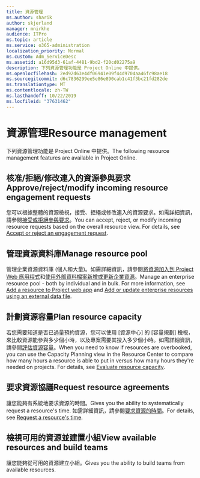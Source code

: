 ```yaml
---
title: 資源管理
ms.author: sharik
author: skjerland
manager: mnirkhe
audience: ITPro
ms.topic: article
ms.service: o365-administration
localization_priority: Normal
ms.custom: Adm_ServiceDesc
ms.assetid: a16d95d3-61af-4481-9bd2-f20cd02275a9
description: 下列資源管理功能是 Project Online 中提供。
ms.openlocfilehash: 2ed92d63e4df06941e09f44d9704aa46fc98ae18
ms.sourcegitcommit: d6c7836299ee5e86e890cab1c41f3bc21fd282de
ms.translationtype: MT
ms.contentlocale: zh-TW
ms.lasthandoff: 10/22/2019
ms.locfileid: "37631462"
---
```

# <a name="resource-management"></a><span data-ttu-id="5fb71-103">資源管理</span><span class="sxs-lookup"><span data-stu-id="5fb71-103">Resource management</span></span>

<span data-ttu-id="5fb71-104">下列資源管理功能是 Project Online 中提供。</span><span class="sxs-lookup"><span data-stu-id="5fb71-104">The following resource management features are available in Project Online.</span></span>
  
## <a name="approverejectmodify-incoming-resource-engagement-requests"></a><span data-ttu-id="5fb71-105">核准/拒絕/修改連入的資源參與要求</span><span class="sxs-lookup"><span data-stu-id="5fb71-105">Approve/reject/modify incoming resource engagement requests</span></span>

<span data-ttu-id="5fb71-p101">您可以根據整體的資源檢視，接受、拒絕或修改連入的資源要求。如需詳細資訊，請參閱[接受或拒絕參與要求](http://go.microsoft.com/fwlink/?LinkID=823659&amp;clcid=0x409)。</span><span class="sxs-lookup"><span data-stu-id="5fb71-p101">You can accept, reject, or modify incoming resource requests based on the overall resource view. For details, see [Accept or reject an engagement request](http://go.microsoft.com/fwlink/?LinkID=823659&amp;clcid=0x409).</span></span>
  
## <a name="manage-resource-pool"></a><span data-ttu-id="5fb71-108">管理資源資料庫</span><span class="sxs-lookup"><span data-stu-id="5fb71-108">Manage resource pool</span></span>

<span data-ttu-id="5fb71-p102">管理企業資源資料庫 (個人和大量)。如需詳細資訊，請參閱[將資源加入到 Project Web 應用程式](http://go.microsoft.com/fwlink/?LinkID=823660&amp;clcid=0x409)和[使用外部資料檔案新增或更新企業資源](http://go.microsoft.com/fwlink/?LinkID=823661&amp;clcid=0x409)。</span><span class="sxs-lookup"><span data-stu-id="5fb71-p102">Manage an enterprise resource pool - both by individual and in bulk. For more information, see [Add a resource to Project web app](http://go.microsoft.com/fwlink/?LinkID=823660&amp;clcid=0x409) and [Add or update enterprise resources using an external data file](http://go.microsoft.com/fwlink/?LinkID=823661&amp;clcid=0x409).</span></span>
  
## <a name="plan-resource-capacity"></a><span data-ttu-id="5fb71-111">計劃資源容量</span><span class="sxs-lookup"><span data-stu-id="5fb71-111">Plan resource capacity</span></span>

<span data-ttu-id="5fb71-p103">若您需要知道是否已過量預約資源，您可以使用 [資源中心] 的 [容量規劃] 檢視，來比較資源能參與多少個小時，以及專案需要其投入多少個小時。如需詳細資訊，請參閱[評估資源容量](http://go.microsoft.com/fwlink/?LinkID=823662&amp;clcid=0x409)。</span><span class="sxs-lookup"><span data-stu-id="5fb71-p103">When you need to know if resources are overbooked, you can use the Capacity Planning view in the Resource Center to compare how many hours a resource is able to put in versus how many hours they're needed on projects. For details, see [Evaluate resource capacity](http://go.microsoft.com/fwlink/?LinkID=823662&amp;clcid=0x409).</span></span>
  
## <a name="request-resource-agreements"></a><span data-ttu-id="5fb71-114">要求資源協議</span><span class="sxs-lookup"><span data-stu-id="5fb71-114">Request resource agreements</span></span>

<span data-ttu-id="5fb71-115">讓您能夠有系統地要求資源的時間。</span><span class="sxs-lookup"><span data-stu-id="5fb71-115">Gives you the ability to systematically request a resource's time.</span></span> <span data-ttu-id="5fb71-116">如需詳細資訊，請參閱[要求資源的時間](http://go.microsoft.com/fwlink/?LinkID=823663&amp;clcid=0x409)。</span><span class="sxs-lookup"><span data-stu-id="5fb71-116">For details, see [Request a resource's time](http://go.microsoft.com/fwlink/?LinkID=823663&amp;clcid=0x409).</span></span>
  
## <a name="view-available-resources-and-build-teams"></a><span data-ttu-id="5fb71-117">檢視可用的資源並建置小組</span><span class="sxs-lookup"><span data-stu-id="5fb71-117">View available resources and build teams</span></span>

<span data-ttu-id="5fb71-118">讓您能夠從可用的資源建立小組。</span><span class="sxs-lookup"><span data-stu-id="5fb71-118">Gives you the ability to build teams from available resources.</span></span>
  